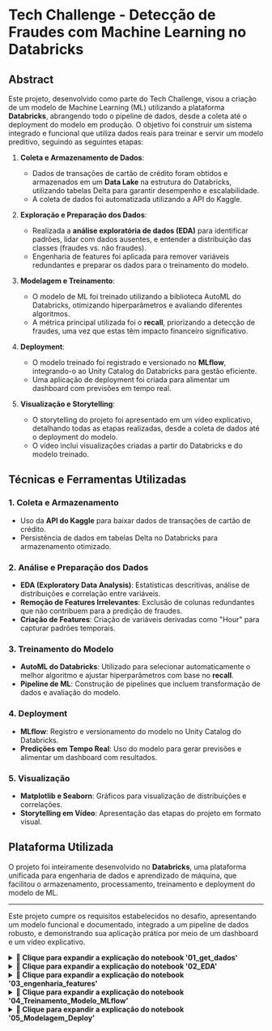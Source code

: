 # Tech Challenge - Detecção de Fraudes com Machine Learning no Databricks

## **Abstract**

Este projeto, desenvolvido como parte do Tech Challenge, visou a criação de um modelo de Machine Learning (ML) utilizando a plataforma **Databricks**, abrangendo todo o pipeline de dados, desde a coleta até o deployment do modelo em produção. O objetivo foi construir um sistema integrado e funcional que utiliza dados reais para treinar e servir um modelo preditivo, seguindo as seguintes etapas:

1. **Coleta e Armazenamento de Dados**:  
   - Dados de transações de cartão de crédito foram obtidos e armazenados em um **Data Lake** na estrutura do Databricks, utilizando tabelas Delta para garantir desempenho e escalabilidade.  
   - A coleta de dados foi automatizada utilizando a API do Kaggle.

2. **Exploração e Preparação dos Dados**:  
   - Realizada a **análise exploratória de dados (EDA)** para identificar padrões, lidar com dados ausentes, e entender a distribuição das classes (fraudes vs. não fraudes).  
   - Engenharia de features foi aplicada para remover variáveis redundantes e preparar os dados para o treinamento do modelo.

3. **Modelagem e Treinamento**:  
   - O modelo de ML foi treinado utilizando a biblioteca AutoML do Databricks, otimizando hiperparâmetros e avaliando diferentes algoritmos.  
   - A métrica principal utilizada foi o **recall**, priorizando a detecção de fraudes, uma vez que estas têm impacto financeiro significativo.

4. **Deployment**:  
   - O modelo treinado foi registrado e versionado no **MLflow**, integrando-o ao Unity Catalog do Databricks para gestão eficiente.  
   - Uma aplicação de deployment foi criada para alimentar um dashboard com previsões em tempo real.

5. **Visualização e Storytelling**:  
   - O storytelling do projeto foi apresentado em um vídeo explicativo, detalhando todas as etapas realizadas, desde a coleta de dados até o deployment do modelo.  
   - O vídeo inclui visualizações criadas a partir do Databricks e do modelo treinado.

## **Técnicas e Ferramentas Utilizadas**

### 1. **Coleta e Armazenamento**
   - Uso da **API do Kaggle** para baixar dados de transações de cartão de crédito.
   - Persistência de dados em tabelas Delta no Databricks para armazenamento otimizado.

### 2. **Análise e Preparação dos Dados**
   - **EDA (Exploratory Data Analysis)**: Estatísticas descritivas, análise de distribuições e correlação entre variáveis.
   - **Remoção de Features Irrelevantes**: Exclusão de colunas redundantes que não contribuem para a predição de fraudes.
   - **Criação de Features**: Criação de variáveis derivadas como "Hour" para capturar padrões temporais.

### 3. **Treinamento do Modelo**
   - **AutoML do Databricks**: Utilizado para selecionar automaticamente o melhor algoritmo e ajustar hiperparâmetros com base no **recall**.
   - **Pipeline de ML**: Construção de pipelines que incluem transformação de dados e avaliação do modelo.

### 4. **Deployment**
   - **MLflow**: Registro e versionamento do modelo no Unity Catalog do Databricks.
   - **Predições em Tempo Real**: Uso do modelo para gerar previsões e alimentar um dashboard com resultados.

### 5. **Visualização**
   - **Matplotlib e Seaborn**: Gráficos para visualização de distribuições e correlações.
   - **Storytelling em Vídeo**: Apresentação das etapas do projeto em formato visual.

## **Plataforma Utilizada**  
O projeto foi inteiramente desenvolvido no **Databricks**, uma plataforma unificada para engenharia de dados e aprendizado de máquina, que facilitou o armazenamento, processamento, treinamento e deployment do modelo de ML.

---

Este projeto cumpre os requisitos estabelecidos no desafio, apresentando um modelo funcional e documentado, integrado a um pipeline de dados robusto, e demonstrando sua aplicação prática por meio de um dashboard e um vídeo explicativo.


<details>
  <summary><strong>📖 Clique para expandir a explicação do notebook '01_get_dados'</strong></summary>

  Tem objetivo em fazer a coleta de dados utilizando a API do Kaggle, baixando o dataset de detecção de fraudes em cartão de crédito e carregá-lo em um Dataframe Spark e persisti-lo em uma tabela delta para consumo futuro.
  
### 🔧 1. Instalação de Pacotes
Instala bibliotecas essenciais para manipulação de dados, visualização, balanceamento de classes e machine learning com PySpark:

```bash
pip install pandas matplotlib imbalanced-learn pyspark
```



### 📦 2. Importação de Bibliotecas

Importa módulos como:

- `pandas`, `matplotlib.pyplot` — manipulação e visualização de dados.
- `SMOTE` — balanceamento de classes.
- `pyspark.ml` — criação de pipelines de machine learning.



### 🔐 3. Configuração da API do Kaggle

Cria e copia o arquivo `kaggle.json` com as credenciais de acesso à API do Kaggle para autenticação segura.



### 🔑 4. Autenticação com a API do Kaggle

Autentica o usuário com a API do Kaggle usando a biblioteca `KaggleApi`.



### 📥 5. Download do Dataset

Baixa o dataset `mlg-ulb/creditcardfraud` diretamente do Kaggle e salva localmente no diretório `/dbfs/FileStore/creditcard`.



### 📂 6. Leitura dos Dados com Spark

Carrega o arquivo CSV para um DataFrame do Spark com detecção automática de tipos de dados:

```python
df = spark.read.csv("file:/dbfs/FileStore/creditcard/creditcard.csv", header=True, inferSchema=True)
```



### 💾 7. Persistência em Tabela Delta

Salva o DataFrame como uma tabela Delta chamada `credit_card_fraud`, permitindo consultas SQL otimizadas:

```python
df.write.format("delta").mode("overwrite").saveAsTable("credit_card_fraud")
```



### 🔍 8. Consulta SQL

Exibe as primeiras linhas da tabela criada:

```sql
SELECT * FROM credit_card_fraud LIMIT 5
```
</details>


<details>
  <summary><strong>📖 Clique para expandir a explicação do notebook '02_EDA'</strong></summary>

Objetivo nessa etapa é explorar os dados de transações com cartão de crédito para entender o comportamento das fraudes. Usando PySpark, analisamos as estatísticas básicas, verifica se há dados null, observa padrões ao longo do tempo e compara as diferenças entre transações legítimas e fraudulentas. Também são gerados gráficos para facilitar a visualização e entender melhor como as variáveis se relacionam com a ocorrência de fraudes. Tudo isso ajuda a preparar o terreno para a próxima etapa: treinar modelos de machine learning.

### 🔧 1. Instalação de Pacotes
Instala bibliotecas essenciais para manipulação de dados, visualização, balanceamento de classes e machine learning com PySpark:

```bash
pip install pyspark matplotlib pandas seaborn
```



### 📦 2. Importação de Bibliotecas

Importa módulos como:

- `pandas`, `matplotlib`, `seaborn` — manipulação e visualização de dados.
- `pyspark` — manipulação de dados distribuídos



### 📂 3. Criação de nova coluna, Hour

Cria uma nova coluna nomeada 'Hour' com base no tempo em segundos a partir da primeira transação do dataset. 

```python
df = df.withColumn('Hour', floor(col('Time') / 3600).cast('int'))
```



### 🔎 4. Estátisticas descritivas

Geração de estatísticas descritivas para os atributos. Buscamos entender a distribuição dos dados, detectar possíveis outliers e verificar escalas diferentes entre as variáveis.

```python
df.describe('V1','V2','V3','V4','V5').show()
...
df.describe('V26','V27','V28', 'amount', 'time', 'hour').show()
```

### 🔎 5. Contagem de valores null

Verifica a existência de valores null nas colunas. Dados ausentes impactam em modelos de machine learning e precisam ser tratados adequadamente. No dataset em questão não houve valores null.

```python
null_counts = df.select([count(when(col(c).isNull() | isnan(col(c)), c)).alias(c) for c in df.columns])
null_counts.show()
```

### 🔦 6. Distribuição das Classes

Contagem de registros por classe, onde: 0 = não fraude; 1 = fraude. Buscamos aqui identificar desequilíbrio de classes. No dataset em questão observamos que ele era desbalanceado.

```python
df.groupBy("Class") \
    .count() \
    .withColumn("percentual", round((col("count") / total_contagem) * 100,2)) \
    .show()
```

### ♥️ 7. Matriz de Correlação

Cálculo da correlação entre as variáveis do dataset e visualização em formato headmap. Buscamos aqui identificar variaveis redudantes ou fortemente correlacionadas com a variável alvo (Class), úteis para o treinamento do modelo.

```python
corr = df_pandas.corr()
sns.heatmap(corr, ...)
```

### ♥️ 8. Correlação Individual com a Variável Alvo

Cálculo da correlação de cada variável com a variável CLASS. Ajudando assim a identificar quais variáveis têm maior relação com a ocorrência de fraudes.

```python
for col_name in df.columns:
    if col_name != "Class":
        print(f"{col_name}: {df.stat.corr(col_name, 'Class')}")
```

### 🔆 9. Distribuição de densidade por variável e classe

Plotagem da densidade de cada variável, separando por classe. Permite visualizar diferenças sutis na distribuição das variáveis entre classes, o que pode ser explorado por modelos de classificação.

```python
for idx, feature in enumerate(var):
    sns.kdeplot(t0[feature], ...)
    sns.kdeplot(t1[feature], ...)
```

</details>


<details> <summary><strong>📖 Clique para expandir a explicação do notebook '03_engenharia_features'</strong></summary>

Este notebook tem como objetivo realizar a engenharia de features no dataset de detecção de fraudes em cartões de crédito. Ele se concentra na preparação dos dados para a etapa de modelagem, removendo variáveis redundantes e persistindo a base final de treinamento.

📦 1. Importação de Bibliotecas

Importação de módulos para manipulação e transformação de dados:

```python
    pyspark.ml.feature.VectorAssembler — combinação de múltiplas colunas em um único vetor.
    pyspark.ml.stat.Summarizer — geração de estatísticas resumidas para os dados.
    pyspark.sql.functions — funções auxiliares para manipulação de DataFrames, como col, hour e when.
```

📂 2. Leitura da Tabela Delta

Carrega o dataset persistido na etapa anterior para um DataFrame Spark:

df = spark.read.table("_0903.int.cartao_fraude_treino")

🧹 3. Remoção de Colunas Irrelevantes

Identifica e remove colunas que possuem comportamento semelhante para as classes fraude e não fraude, baseando-se em análises exploratórias anteriores. Isso reduz a dimensionalidade do dataset e minimiza o impacto de variáveis redundantes nos modelos de machine learning.

Lista de colunas removidas:

    V13, V15, V22, V25, V26, V28

lista_remover_colunas = ['V13', 'V15', 'V22', 'V25', 'V26', 'V28']
df_modelo = df.drop(*lista_remover_colunas)

💾 4. Persistência da Base Final

Salva o DataFrame resultante como uma nova tabela Delta, garantindo que esteja otimizado para uso em modelos de machine learning:
```python
try:
    df.write.format("delta").mode("overwrite").saveAsTable("_0903.int.cartao_fraude_treino_final")
    print("\n7. Tabela '_0903.int.cartao_fraude_treino_final' criada com sucesso!")
except Exception as e:
    print(f"\n⚠️ AVISO: Não foi possível persistir ({str(e)})")
```

Essa tabela será usada como entrada na etapa de treinamento do modelo, contendo apenas as features mais relevantes.
</details>


<details>
  <summary><strong>📖 Clique para expandir a explicação do notebook '04_Treinamento_Modelo_MLflow'</strong></summary>

  O objetivo deste notebook é realizar o treinamento do modelo de detecção de fraudes usando ferramentas do Databricks, como o AutoML e o MLflow. Ele automatiza o processo de seleção de modelo e rastreia experimentos, permitindo versionamento e registro de modelos no catálogo do Databricks.

### 📦 1. Importação de Bibliotecas

Importa módulos essenciais para o treinamento e rastreamento do modelo:

- `databricks.automl` — biblioteca do Databricks para automatizar o treinamento e avaliação de modelos.
- `mlflow` — gerenciador de experimentos para rastrear e registrar modelos.



### 📂 2. Carregamento da Base de Treinamento

Carrega a base de dados preparada na etapa anterior como um DataFrame Spark:

```python
df_treino = spark.read.table("_0903.int.cartao_fraude_treino_final")
```

Isso garante que a base final, contendo apenas features relevantes, seja utilizada no treinamento.



### 🤖 3. Treinamento do Modelo com AutoML

Utiliza o AutoML para realizar as seguintes etapas automaticamente:
- Seleção de algoritmos de machine learning.
- Ajuste de hiperparâmetros.
- Avaliação baseada na métrica de recall.

**Parâmetros Configurados:**
- `target_col="Class"` — especifica a variável alvo.
- `timeout_minutes=20` — define um tempo máximo para a execução do AutoML.
- `primary_metric="recall"` — prioriza o recall, dado o foco em detectar fraudes.
- `experiment_name` — nomeia o experimento para rastreamento no MLflow.

```python
summary_normalized = automl.classify(
    dataset=df_treino,
    target_col="Class",
    timeout_minutes=20,
    experiment_name=f"analise_detec_fraude_{current_datetime}",
    primary_metric="recall",
    experiment_dir="/Workspace/Groups/databricks_0903"
)
```

### 📑 4. Registro do Modelo no MLflow

Após o treinamento, o modelo com melhor desempenho é registrado no catálogo do Databricks para versionamento e reutilização. O registro é feito diretamente a partir do run associado:

```python
mlflow.register_model("runs:/5d50f24b823b4b84ac56d4954e6fcff2/model", f"{catalog}.{schema}.{model_name}")
```

**Detalhes do Registro:**
- `runs:/...` — identifica o run do MLflow contendo o modelo treinado.
- `catalog`, `schema`, `model_name` — define o local onde o modelo será registrado no catálogo.

Este notebook facilita a automação do ciclo de vida do modelo, desde o treinamento até o rastreamento e registro, garantindo rastreabilidade e acessibilidade no Databricks.

</details>


<details>
  <summary><strong>📖 Clique para expandir a explicação do notebook '05_Modelagem_Deploy'</strong></summary>

  Este notebook foca no processo de deployment do modelo de detecção de fraudes no Databricks, incluindo carregamento do modelo treinado, geração de previsões e persistência dos resultados para consultas futuras.

### 📦 1. Configuração do Ambiente

- **Upgrade de bibliotecas**: Atualiza o MLflow para a versão mais recente e reinicia o ambiente Python para aplicar mudanças.

```bash
%pip install --upgrade "mlflow-skinny[databricks]"
dbutils.library.restartPython()
```

- **Configuração do Registro de Modelos**: Define o Unity Catalog como local para rastrear e gerenciar os modelos.

```python
mlflow.set_registry_uri("databricks-uc")
```

---

### 📂 2. Carregamento e Preparação do Modelo

Carrega o modelo registrado no MLflow para uso em previsões. A configuração do URI do modelo permite acesso ao modelo na fase de produção.

```python
model_uri = f"models:/{model_name}@{suffix}"
modelo_fraude = mlflow.sklearn.load_model(model_uri)
```

---

### 🧪 3. Processamento e Previsões

- **Seleção de Colunas**: Define um subconjunto de colunas relevantes para a entrada do modelo.
- **Geração de Previsões**: Utiliza o modelo carregado para prever probabilidades e classificar transações como fraudulentas ou não.

```python
y_deploy_proba = modelo_fraude.predict_proba(df_deploy_pandas)[:, 1]
y_deploy = (y_deploy_proba >= 0.90).astype('uint8')
```

---

### 💾 4. Persistência e Processamento de Resultados

- **Persistência de Resultados**: Salva os resultados das previsões como uma tabela Delta para uso em análises e relatórios futuros.
- **Filtro de Probabilidades**: Agrupa e visualiza os dados com base nas probabilidades preditas, permitindo análise detalhada das distribuições.

```python
if df_deploy.count() > 0:
    table_name = '_0903.exp.cartao_deploy_diaria'
    process_table(sdf_result, 'delta', datetime.now().strftime('%Y-%m-%d'))
```

- **Visualização**: Gera gráficos para analisar a distribuição de probabilidades.

```python
plt.bar(df_pandas['probabilidade'], df_pandas['count_high'], color='green', label='Probabilidade > 0.90')
plt.bar(df_pandas['probabilidade'], df_pandas['count_low'], color='red', label='Probabilidade <= 0.90')
```

---

Este notebook automatiza o pipeline de deployment do modelo, garantindo que as previsões sejam integradas eficientemente ao sistema de produção.

</details>
